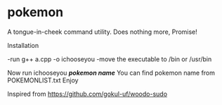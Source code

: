 # pokemon
A tongue-in-cheek command utility. Does nothing more, Promise!

Installation

-run g++ a.cpp -o ichooseyou
-move the executable to /bin or /usr/bin

Now run ichooseyou ***pokemon name***
You can find pokemon name from POKEMONLIST.txt
Enjoy

Inspired from https://github.com/gokul-uf/woodo-sudo
